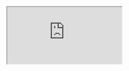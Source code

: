<!--
 * @FilePath: \vitepress-starter\docs\front\vue\ui\elementPlus.md
 * @Author: itmanyong itmanyong@gmail.com
 * @CreateDate: Do not edit
 * @LastEditors: itmanyong itmanyong@gmail.com
 * @LastEditTime: 2022-07-10 02:01:46
 * @Description: 
-->
<Iframe src="https://element-plus.gitee.io/zh-CN/component/button.html"></Iframe>